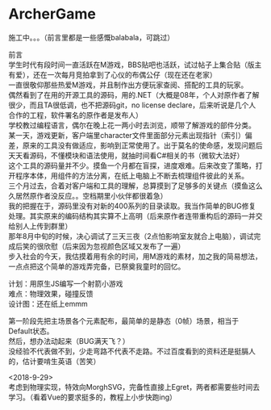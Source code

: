 # ArcherGame
施工中。。。（前言里都是一些感慨balabala，可跳过）  
  
前言  
学生时代有段时间一直活跃在M游戏，BBS贴吧也活跃，试过帖子上集合贴（版主有爱），还在一次每月竞拍拿到了心仪的布偶公仔（现在还在老家）  
一直很敬仰那些热爱M游戏，并且制作出方便玩家查阅、搭配的工具的玩家。  
偶然看到了在用的开源工具的源码，用的.NET（大概是08年，个人对原作者了解很少，而且TA很低调，也不把源码git，no license declare，后来听说是几个人合作的工程，软件署名的原作者是发布人）  
学校教过编程语言，偶尔在晚上花一两小时去浏览，顺带了解游戏的部件分类。  
某一天，游戏更新，客户端里character文件里面部分元素出现指针（索引）偏差，原来的工具没有做适应，影响到正常使用了。出于莫名的使命感，发现问题后天天看源码，不懂模块和语法使用，就抽时间看C#相关的书（微软大法好）  
这个工具的源码量并不少。摸鱼一个月都在盲探，进度艰难。后来改变了策略，打开程序本体，用组件的方法分离，在纸上电脑上不断去梳理组件彼此的关系。  
三个月过去，合着对客户端和工具的理解，总算摸到了足够多的关键点（摸鱼这么久居然原作者没反应。。空档期里小伙伴都很着急）  
我的把握在于，源码里没有对新的400系列的目录读取。我当作简单的BUG修复处理。其实原来的编码结构其实算不上高明（后来原作者连带重构后的源码一并交给别人上传到群里）  
那年8月中旬的时候，决心调试了三天三夜（2点怕影响室友就合上电脑），调试完成后笑的很欣慰（后来因为忽视颜色区域又发布了一遍）  
步入社会的今天，我估摸着用有余的时间，用M游戏的素材，加之我的简易想法，一点点把这个简单的游戏弄完备，已祭奠我童时的回忆。    

  
计划：用原生JS编写一个射箭小游戏  
难点：物理效果，碰撞反馈  
设计图：还在纸上emmm  
  
第一阶段先把主场景各个元素配布，最简单的是静态（0帧）场景，相当于Default状态。  
然后，想办法动起来（BUG满天飞？）  
没经验不代表做不到，少走弯路不代表不走路。不过百度看到的资料还是挺膈人的，估计要啃生英语（苦笑）  
  
<2018-9-29>  
考虑到物理实现，特效向MorghSVG，完备性直接上Egret，两者都需要些时间去学习。（看着Vue的要求挺多的，教程上小步快跑ing）  

